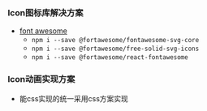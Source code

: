 ### Icon图标库解决方案
- [font awesome](https://github.com/FortAwesome/react-fontawesome) 
  - `npm i --save @fortawesome/fontawesome-svg-core`
  - `npm i --save @fortawesome/free-solid-svg-icons`
  - `npm i --save @fortawesome/react-fontawesome`

### Icon动画实现方案
- 能css实现的统一采用css方案实现
